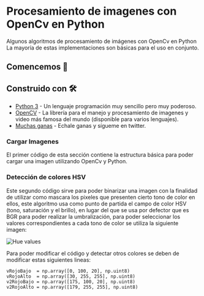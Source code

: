 # Procesamiento de imagenes con OpenCv en Python
Algunos algoritmos de procesamiento de imágenes con OpenCv en Python
La mayoría de estas implementaciones son básicas para el uso en conjunto.

## Comencemos 📸 


## Construido con 🛠️

* [Python 3](https://www.python.org/downloads/) - Un lenguaje programación muy sencillo pero muy poderoso.
* [OpenCV](https://maven.apache.org/) - La librería para el manejo y procesamiento de imagenes y video más famosa del mundo (disponible para varios lenguajes). 
* [Muchas ganas](https://twitter.com/Luis_riosca) - Echale ganas y sígueme en twitter. 

### Cargar Imagenes
El primer código de esta sección contiene la estructura básica para poder cargar una imagen utilizando OpenCv y Python.

### Detección de colores HSV
Este segundo código sirve para poder binarizar una imagen con la finalidad de utilizar como mascara los pixeles que presenten cierto tono de color en ellos, este algoritmo usa como punto de partida el campo de color HSV (tono, saturación y el brillo), en lugar del que se usa por defector que es BGR para poder realizar la umbralización, para poder seleccionar los valores correspondientes a cada tono de color se utiliza la siguiente imagen:

![Hue values](https://user-images.githubusercontent.com/30400404/120573466-3dfe4a80-c3e3-11eb-9a3f-1b5e278845c6.png)

Para poder modificar el código y detectar otros colores se deben de modificar estas siguientes lineas:

```
vRojoBajo  = np.array([0, 100, 20], np.uint8)
vRojoAlto  = np.array([30, 255, 255], np.uint8)
v2RojoBajo = np.array([175, 100, 20], np.uint8)
v2RojoAlto = np.array([179, 255, 255], np.uint8)

```


